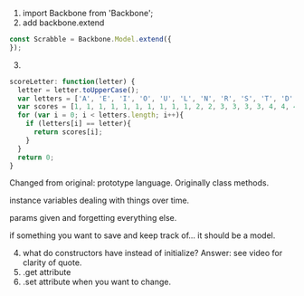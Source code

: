 1. import Backbone from 'Backbone';
2. add backbone.extend
```JavaScript
const Scrabble = Backbone.Model.extend({
});
```
3.
```JavaScript
scoreLetter: function(letter) {
  letter = letter.toUpperCase();
  var letters = ['A', 'E', 'I', 'O', 'U', 'L', 'N', 'R', 'S', 'T', 'D', 'G', 'B', 'C', 'M', 'P', 'F', 'H', 'V', 'W', 'Y', 'K', 'J', 'X', 'Q', 'Z'];
  var scores = [1, 1, 1, 1, 1, 1, 1, 1, 1, 1, 2, 2, 3, 3, 3, 3, 4, 4, 4, 4, 4, 5, 8, 8, 10, 10];
  for (var i = 0; i < letters.length; i++){
    if (letters[i] == letter){
      return scores[i];
    }
  }
  return 0;
}
```
Changed from original: prototype language. Originally class methods.

instance variables dealing with things over time.

params given and forgetting everything else.

if something you want to save and keep track of... it should be a model.

4. what do constructors have instead  of initialize? Answer: see video for clarity of quote.
5. .get attribute
6. .set attribute when you want to change.
